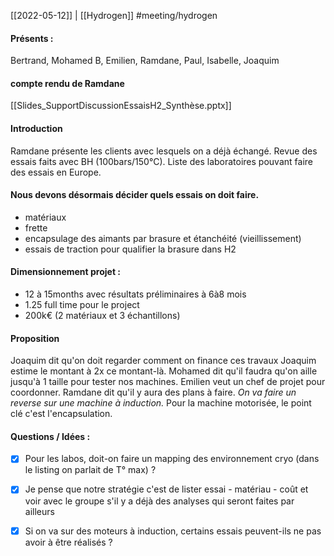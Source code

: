 [[2022-05-12]] | [[Hydrogen]]
#meeting/hydrogen

#### Présents : 
Bertrand, Mohamed B, Emilien, Ramdane, Paul, Isabelle, Joaquim

#### compte rendu de Ramdane
[[Slides_SupportDiscussionEssaisH2_Synthèse.pptx]]

#### Introduction
Ramdane présente les clients avec lesquels on a déjà échangé.
Revue des essais faits avec BH (100bars/150°C).
Liste des laboratoires pouvant faire des essais en Europe.

#### Nous devons désormais décider quels essais on doit faire.
- matériaux
- frette
- encapsulage des aimants par brasure et étanchéité (vieillissement)
- essais de traction pour qualifier la brasure dans H2

#### Dimensionnement projet :
- 12 à 15months avec résultats préliminaires à 6à8 mois
- 1.25 full time pour le project
- 200k€ (2 matériaux et 3 échantillons)

#### Proposition
Joaquim dit qu'on doit regarder comment on finance ces travaux
Joaquim estime le montant à 2x ce montant-là.
Mohamed dit qu'il faudra qu'on aille jusqu'à 1 taille pour tester nos machines.
Emilien veut un chef de projet pour coordonner.
Ramdane dit qu'il y aura des plans à faire.
*On va faire un reverse sur une machine à induction.*
Pour la machine motorisée, le point clé c'est l'encapsulation.


#### Questions / Idées :
- [x] Pour les labos, doit-on faire un mapping des environnement cryo (dans le listing on parlait de T° max) ?
- [x] Je pense que notre stratégie c'est de lister essai - matériau - coût et voir avec le groupe s'il y a déjà des analyses qui seront faites par ailleurs
- [x] Si on va sur des moteurs à induction, certains essais peuvent-ils ne pas avoir à être réalisés ?



